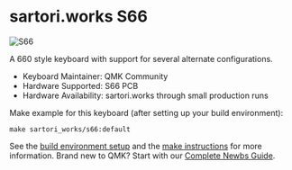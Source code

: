 # sartori.works S66

![S66](https://i.imgur.com/A9DpzPF.jpeg)

A 660 style keyboard with support for several alternate configurations.
 
* Keyboard Maintainer: QMK Community
* Hardware Supported: S66 PCB
* Hardware Availability: sartori.works through small production runs

Make example for this keyboard (after setting up your build environment):

    make sartori_works/s66:default

See the [build environment setup](https://docs.qmk.fm/#/getting_started_build_tools) and the [make instructions](https://docs.qmk.fm/#/getting_started_make_guide) for more information. Brand new to QMK? Start with our [Complete Newbs Guide](https://docs.qmk.fm/#/newbs).